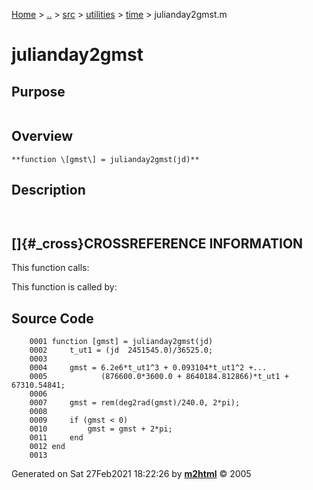 [Home](../../../../../index.md) \> [..](#) \> [src](#) \> [utilities](#)
\> [time](index.md) \> julianday2gmst.m



# julianday2gmst

## Purpose 

``` 
```

## Overview 

``` 
**function \[gmst\] = julianday2gmst(jd)**
```

## Description 

```
 

```

## []{#_cross}CROSSREFERENCE INFORMATION 

This function calls:

This function is called by:

## Source Code 

```
    0001 function [gmst] = julianday2gmst(jd)
    0002     t_ut1 = (jd  2451545.0)/36525.0;
    0003 
    0004     gmst = 6.2e6*t_ut1^3 + 0.093104*t_ut1^2 +...
    0005            (876600.0*3600.0 + 8640184.812866)*t_ut1 + 67310.54841;
    0006 
    0007     gmst = rem(deg2rad(gmst)/240.0, 2*pi);
    0008 
    0009     if (gmst < 0)
    0010         gmst = gmst + 2*pi;
    0011     end
    0012 end
    0013
```



Generated on Sat 27Feb2021 18:22:26 by
**[m2html](http://www.artefact.tk/software/matlab/m2html/ "Matlab Documentation in HTML")**
© 2005